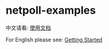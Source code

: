 # netpoll-examples

中文请看: [使用文档][guide-cn]

For English please see: [Getting Started][guide-en]

[guide-en]: https://github.com/cloudwego/netpoll/blob/main/docs/guide/guide_en.md

[guide-cn]: https://github.com/cloudwego/netpoll/blob/main/docs/guide/guide_cn.md
